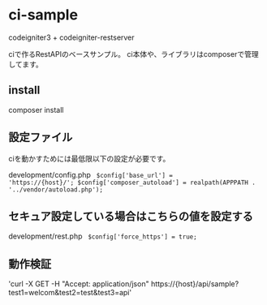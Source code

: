 # ci-sample
codeigniter3 + codeigniter-restserver

ciで作るRestAPIのベースサンプル。
ci本体や、ライブラリはcomposerで管理してます。

## install 
composer install

## 設定ファイル
ciを動かすためには最低限以下の設定が必要です。

development/config.php
<code>
$config['base_url'] = 'https://{host}/';
$config['composer_autoload'] = realpath(APPPATH . '../vendor/autoload.php');
</code>


## セキュア設定している場合はこちらの値を設定する
development/rest.php
<code>
$config['force_https'] = true;
</code>


## 動作検証
'curl -X GET -H "Accept: application/json" https://{host}/api/sample?test1=welcom&test2=test&test3=api'

